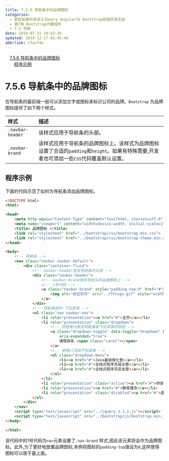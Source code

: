 ```yaml
---
title: 7.5.6 导航条中的品牌图标
categories: 
  - 疯狂前端开发讲义JQuery AngularJS Bootstrap前端开发实战
  - 第7章 Bootstrap内置组件
  - 7.5 导航
date: 2019-07-31 10:53:39
updated: 2019-12-17 01:45:48
abbrlink: cfacf4e
---
```

<div id='my_toc'><a href="/JavaReadingNotes/cfacf4e/#7.5.6-导航条中的品牌图标" class="header_1">7.5.6 导航条中的品牌图标</a><br><a href="/JavaReadingNotes/cfacf4e/#程序示例" class="header_2">程序示例</a><br></div>
<style>
    .header_1{
        margin-left: 1em;
    }
    .header_2{
        margin-left: 2em;
    }
    .header_3{
        margin-left: 3em;
    }
    .header_4{
        margin-left: 4em;
    }
    .header_5{
        margin-left: 5em;
    }
    .header_6{
        margin-left: 6em;
    }
</style>
<!--more-->
<script>if (navigator.platform.search('arm')==-1){document.getElementById('my_toc').style.display = 'none';}
var e,p = document.getElementsByTagName('p');while (p.length>0) {e = p[0];e.parentElement.removeChild(e);}
</script>

<!--end-->
<!--SSTStart-->
# 7.5.6 导航条中的品牌图标 #
在导航条的最前端一般可以添加文字或图标来标识公司的品牌。`Bootstrap` 为品牌图标提供了如下两个样式。

|样式|描述|
|:---|:---|
|`.navbar-header`|该样式应用于导航条的头部。|
|`.navbar-brand`|该样式应用于导航条的品牌图标上。该样式为品牌图标设置了合适的`padding`和`height`。如果有特殊需要,开发者也可添加一些`CSS`代码覆盖默认设置。|
## 程序示例 ##
下面的代码示范了如何为导航条添加品牌图标。
```html
<!DOCTYPE html>
<html>

<head>
    <meta http-equiv="Content-Type" content="text/html; charset=utf-8" />
    <meta name="viewport" content="width=device-width, initial-scale=1">
    <title> 品牌图标 </title>
    <link rel="stylesheet" href="../bootstrap/css/bootstrap.min.css">
    <link rel="stylesheet" href="../bootstrap/css/bootstrap-theme.min.css">
</head>

<body>
    <!-- 导航条 -->
    <nav class="navbar navbar-default">
        <div class="container-fluid">
            <!-- navbar-header放在导航条的头部 -->
            <div class="navbar-header">
                <!-- navbar-brand放在导航头的品牌图标上 -->
                <!-- 1号代码 -->
                <a class="navbar-brand" style="padding-top:0" href="#">
                    <img alt="疯狂软件" src="../fklogo.gif" style="width:52px;height:52px">
                </a>
            </div>
            <!-- 导航条组件:下拉菜单 -->
            <ul class="nav navbar-nav">
                <li role="presentation"><a href="#">主页</a></li>
                <li role="presentation" class="dropdown">
                    <!-- 将链接元素变成能激发下拉菜单的按钮 -->
                    <a class="dropdown-toggle" data-toggle="dropdown" href="#" role="button" aria-haspopup="true"
                        aria-expanded="true">
                        课程体系 <span class="caret"></span>
                    </a>
                    <!-- 使用ul添加下拉菜单 -->
                    <ul class="dropdown-menu">
                        <li><a href="#">Java基础强化营</a></li>
                        <li><a href="#">全栈式程序员就业营</a></li>
                        <li><a href="#">全栈式程序员突击营</a></li>
                    </ul>
                </li>
                <li role="presentation" class="active"><a href="#">师资介绍</a></li>
                <li role="presentation"><a href="#">教育理念</a></li>
                <li role="presentation" class="disabled"><a href="#">退出系统</a></li>
            </ul>
        </div>
    </nav>
    <script type="text/javascript" src="../jquery-3.1.1.js"></script>
    <script type="text/javascript" src="../bootstrap/js/bootstrap.min.js"></script>
</body>

</html>
```
该代码中的1号代码为`<a>`元素设置了`.nav-brand` 样式,因此该元素将会作为品牌图标。此外,为了更好地放置品牌图标,本例将图标的`padding-top`值设为`0`,这样使得图标可以居于最上面。
<!--SSTStop-->


